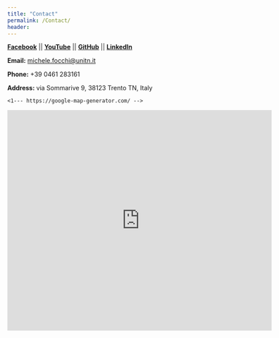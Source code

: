 ```yaml
---
title: "Contact"
permalink: /Contact/
header:
---
```


**[Facebook](https://www.facebook.com/mfocchi80)**  ||  **[YouTube](https://www.youtube.com/user/mfocchichannel)**  ||  **[GitHub](https://github.com/kiranchhatre)**  || **[LinkedIn](https://github.com/mfocchi)**

**Email:** [michele.focchi@unitn.it](mailto:michele.focchi@unitn.it)

**Phone:** +39 0461 283161                                        

**Address:** via Sommarive 9, 38123 Trento TN, Italy

```
<1--- https://google-map-generator.com/ -->
```



<div class="mapouter"><div class="gmap_canvas"><iframe width="600" height="500" id="gmap_canvas" src="https://maps.google.com/maps?q=via%20sommarive%209%20trento&t=&z=13&ie=UTF8&iwloc=&output=embed" frameborder="0" scrolling="no" marginheight="0" marginwidth="0"></iframe><a href="https://123movies-to.org">123movies</a><br><style>.mapouter{position:relative;text-align:right;height:500px;width:600px;}</style><a href="https://www.embedgooglemap.net">map for website</a><style>.gmap_canvas {overflow:hidden;background:none!important;height:500px;width:600px;}</style></div></div>